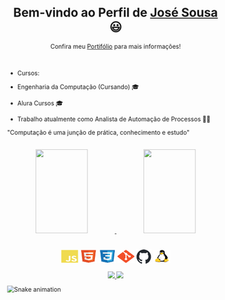 <div>
  <h1 align="center">
    Bem-vindo ao Perfil de 
    <a href="https://www.linkedin.com/in/enoque-sousa-bb89aa168/">José Sousa</a> 😃️
  </h1>

  <p align="center">
    Confira meu 
    <a href="https://portifolio-sousadev97.vercel.app/index.html" target="_blank">Portifólio</a> para mais informações!
  </p>
</br>
    
- Cursos:

- Engenharia da Computação (Cursando) 🎓

- Alura Cursos 🎓

- Trabalho atualmente como Analista de Automação de Processos 👨‍💻

"Computação é uma junção de prática, conhecimento e estudo"
</p>
<br>
  
  <div align="center"> 
    <a href="https://github.com/anuraghazra/github-readme-stats">
      <img width="49%" height="195px" src="https://github-readme-stats.vercel.app/api?username=ESousa97&show_icons=true&theme=dark" />
    </a>
    <a href="https://github.com/anuraghazra/github-readme-stats">
      <img width="49%" height="195px" src="https://github-readme-stats.vercel.app/api/top-langs/?username=ESousa97&layout=compact&theme=dark" />
    </a>
  </div>
  
  <br>
  
  <div align="center" valign="top"><br>
    <img align="center" alt="Js" height="30" width="40" src="https://raw.githubusercontent.com/devicons/devicon/master/icons/javascript/javascript-plain.svg">
  <img align="center" alt="HTML" height="30" width="40" src="https://raw.githubusercontent.com/devicons/devicon/master/icons/html5/html5-original.svg">
  <img align="center" alt="CSS" height="30" width="40" src="https://raw.githubusercontent.com/devicons/devicon/master/icons/css3/css3-original.svg">
  <img align="center" alt="git" height="30" width="40" src="https://raw.githubusercontent.com/devicons/devicon/master/icons/git/git-original.svg">
  <img align="center" alt="github" height="35" width="35" src="/Assets/GitHub.png">
  <img align="center" alt="linux" height="30" width="40" src="https://raw.githubusercontent.com/devicons/devicon/master/icons/linux/linux-original.svg">
  </div><br>

  <div align="center">
    <a href="https://www.linkedin.com/in/enoque-sousa-bb89aa168/" target="_blank">
      <img src="https://img.shields.io/badge/-LinkedIn-%230077B5?style=for-the-badge&logo=linkedin&logoColor=white" target="_blank">
    </a> 
    <a href="mailto:sousa3086@outlook.com">
      <img src="https://img.shields.io/badge/Email-sousa3086%40outlook.com-blue?style=for-the-badge&logo=Microsoft-Outlook&logoColor=white">
    </a>
  </div>

  ![Snake animation](https://github.com/danielbped/danielbped/blob/output/github-contribution-grid-snake.svg)
  
</div>
